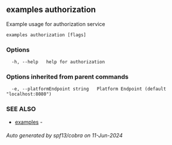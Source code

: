 ## examples authorization

Example usage for authorization service

```
examples authorization [flags]
```

### Options

```
  -h, --help   help for authorization
```

### Options inherited from parent commands

```
  -e, --platformEndpoint string   Platform Endpoint (default "localhost:8080")
```

### SEE ALSO

* [examples](examples.md)	 - 

###### Auto generated by spf13/cobra on 11-Jun-2024
